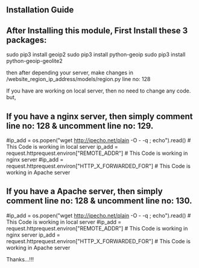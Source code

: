 Installation Guide
---------------

After Installing this module, 
First Install these 3 packages:
----------------------

sudo pip3 install geoip2
sudo pip3 install python-geoip
sudo pip3 install python-geoip-geolite2

then after depending your server, make changes in /website_region_ip_address/models/region.py line no: 128

If you have are working on local server, then no need to change any code.
but,

If you have a nginx server, then simply comment line no: 128 & uncomment line no: 129.
----------------------

#ip_add  = os.popen("wget http://ipecho.net/plain -O - -q ; echo").read() # This Code is working in local server
ip_add = request.httprequest.environ["REMOTE_ADDR"] # This Code is working in nginx server
#ip_add = request.httprequest.environ["HTTP_X_FORWARDED_FOR"] # This Code is working in Apache server

If you have a Apache server, then simply comment line no: 128 & uncomment line no: 130.
----------------------

#ip_add  = os.popen("wget http://ipecho.net/plain -O - -q ; echo").read() # This Code is working in local server
#ip_add = request.httprequest.environ["REMOTE_ADDR"] # This Code is working in nginx server
ip_add = request.httprequest.environ["HTTP_X_FORWARDED_FOR"] # This Code is working in Apache server


Thanks...!!!

